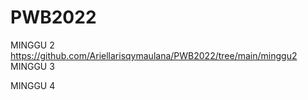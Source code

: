 # PWB2022

MINGGU 2
https://github.com/Ariellarisqymaulana/PWB2022/tree/main/minggu2
MINGGU 3

MINGGU 4
